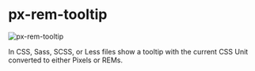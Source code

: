 # px-rem-tooltip

![px-rem-tooltip](https://raw.githubusercontent.com/tbremer/px-rem-tooltop-sublime/master/px-rem-screenshot.png)

In CSS, Sass, SCSS, or Less files show a tooltip with the current CSS Unit converted to either Pixels or REMs.